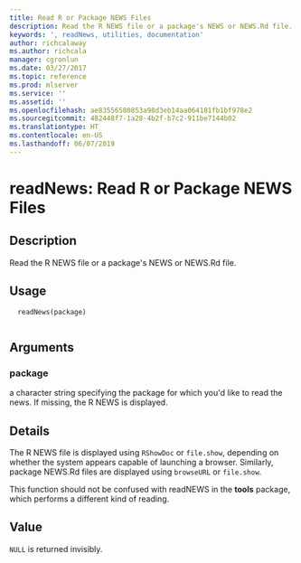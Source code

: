 ```yaml
---
title: Read R or Package NEWS Files
description: Read the R NEWS file or a package's NEWS or NEWS.Rd file.
keywords: ', readNews, utilities, documentation'
author: richcalaway
ms.author: richcala
manager: cgronlun
ms.date: 03/27/2017
ms.topic: reference
ms.prod: mlserver
ms.service: ''
ms.assetid: ''
ms.openlocfilehash: ae83556580853a98d3eb14aa064181fb1bf978e2
ms.sourcegitcommit: 482448f7-1a28-4b2f-b7c2-911be7144b02
ms.translationtype: HT
ms.contentlocale: en-US
ms.lasthandoff: 06/07/2019
---
```

 # <a name="readnews-read-r-or-package-news-files"></a>readNews: Read R or Package NEWS Files 
 ## <a name="description"></a>Description
 Read the R NEWS file or a package's NEWS or NEWS.Rd file. 
 
 ## <a name="usage"></a>Usage

```   
  readNews(package)
 
```
 
 ## <a name="arguments"></a>Arguments

   
    
 ### <a name="package"></a>package
 a character string specifying the package for which you'd like to read the  news. If missing, the R NEWS is displayed. 
  
 
 
 
 ## <a name="details"></a>Details
 
The R NEWS file is displayed using `RShowDoc` or `file.show`, depending on whether the system appears capable of launching a browser. Similarly, package NEWS.Rd files are displayed using `browseURL` or `file.show`.

This function should not be confused with readNEWS in the **tools** package, which performs a different kind of reading.
 
 
 ## <a name="value"></a>Value
 
`NULL` is returned invisibly.
 
 
 
 
 
